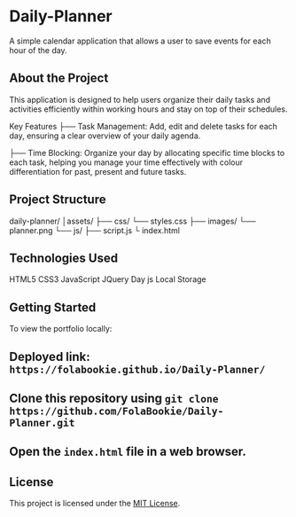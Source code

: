 # Daily-Planner

A simple calendar application that allows a user to save events for each hour of the day.

## About the Project

This application is designed to help users organize their daily tasks and activities efficiently within working hours and stay on top of their schedules.

Key Features
├── Task Management: Add, edit and delete tasks for each day, ensuring a clear overview of your daily agenda.

├── Time Blocking: Organize your day by allocating specific time blocks to each task, helping you manage your time effectively with colour differentiation for past, present and future tasks.

## Project Structure

daily-planner/
│assets/
├── css/
└── styles.css
├── images/
└── planner.png
└── js/
├── script.js
└ index.html

## Technologies Used

HTML5
CSS3
JavaScript
JQuery
Day js
Local Storage

## Getting Started

To view the portfolio locally:

## Deployed link: `https://folabookie.github.io/Daily-Planner/`

## Clone this repository using `git clone https://github.com/FolaBookie/Daily-Planner.git`

## Open the `index.html` file in a web browser.

## License

This project is licensed under the [MIT License](LICENSE).
